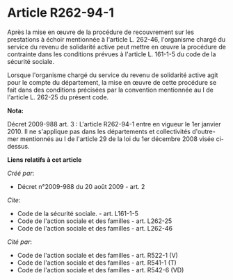 # Article R262-94-1

Après la mise en œuvre de la procédure de recouvrement sur les prestations à échoir mentionnée à l'article L. 262-46,
l'organisme chargé du service du revenu de solidarité active peut mettre en œuvre la procédure de contrainte dans les
conditions prévues à l'article L. 161-1-5 du code de la sécurité sociale. 

Lorsque l'organisme chargé du service du revenu de solidarité active agit pour le compte du département, la mise en œuvre de
cette procédure se fait dans des conditions précisées par la convention mentionnée au I de l'article L. 262-25 du présent
code.

**Nota:**

Décret 2009-988 art. 3 : L'article R262-94-1 entre en vigueur le 1er janvier 2010. Il ne s'applique pas dans les départements
et collectivités d'outre-mer mentionnés au I de l'article 29 de la loi du 1er décembre 2008 visée ci-dessus.

**Liens relatifs à cet article**

_Créé par_:

  - Décret n°2009-988 du 20 août 2009 - art. 2

_Cite_:

  - Code de la sécurité sociale. - art. L161-1-5
  - Code de l'action sociale et des familles - art. L262-25
  - Code de l'action sociale et des familles - art. L262-46

_Cité par_:

  - Code de l'action sociale et des familles - art. R522-1 (V)
  - Code de l'action sociale et des familles - art. R541-1 (T)
  - Code de l'action sociale et des familles - art. R542-6 (VD)
